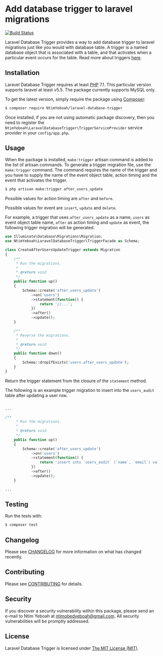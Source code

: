 Add database trigger to laravel migrations
========================


[![Build Status](https://travis-ci.org/NtimYeboah/laravel-database-trigger.svg?branch=master)](https://travis-ci.org/NtimYeboah/laravel-database-trigger)


Laravel Database Trigger provides a way to add database trigger to laravel migrations just like you would with database table. 
A trigger is a named database object that is associated with a table, and that activates when a particular event occurs for the table. Read more about triggers [here](https://dev.mysql.com/doc/refman/8.0/en/triggers.html).


## Installation

Laravel Database Trigger requires at least [PHP](https://php.net) 7.1. This particular version supports laravel at least v5.5.
The package currently supports MySQL only.

To get the latest version, simply require the package using [Composer](https://getcomposer.org):

```bash
$ composer require NtimYeboah/laravel-database-trigger
```

Once installed, if you are not using automatic package discovery, then you need to register the `NtimYeboah\LaravelDatabaseTrigger\TriggerServiceProvider` service provider in your `config/app.php`.


## Usage
When the package is installed, `make:trigger` artisan command is added to the list of artisan commands.
To generate a trigger migration file, use the `make:trigger` command. The command requires the name of the trigger and you have
to supply the name of the event object table, action timing and the event that activates the trigger.

```bash
$ php artisan make:trigger after_users_update
```

Possible values for action timing are `after` and `before`.

Possible values for event are `insert`, `update` and `delete`.

For example, a trigger that uses `after_users_update` as a name, `users` as event object table name, `after` as action timing and `update` as event, the following trigger migration will be generated.

```php
use Illuminate\Database\Migrations\Migration;
use NtimYeboah\LaravelDatabaseTrigger\TriggerFacade as Schema;

class CreateAfterUsersUpdateTrigger extends Migration
{
    /**
     * Run the migrations.
     *
     * @return void
     */
    public function up()
    {
        Schema::create('after_users_update')
            ->on('users')
            ->statement(function() {
                return '//...';
            })
            ->after()
            ->update();
    }

    /**
     * Reverse the migrations.
     *
     * @return void
     */
    public function down()
    {
        Schema::dropIfExists('users.after_users_update');
    }
}
```

Return the trigger statement from the closure of the `statement` method. 

The following is an example trigger migration to insert into the `users_audit` table after updating a user row.

```php

...

/**
     * Run the migrations.
     *
     * @return void
     */
    public function up()
    {
        Schema::create('after_users_update')
            ->on('users')
            ->statement(function() {
                return 'insert into `users_audit` (`name`, `email`) values (old.name, old.email);';
            })
            ->after()
            ->update();
    }

...

```

## Testing

Run the tests with:

```php
$ composer test
```

## Changelog

Please see [CHANGELOG](https://github.com/NtimYeboah/laravel-database-trigger/blob/master/CHANGELOG.md) for more information on what has changed recently.

## Contributing

Please see [CONTRIBUTING](https://github.com/NtimYeboah/laravel-database-trigger/blob/master/CONTRIBUTING.md) for details.


## Security

If you discover a security vulnerability within this package, please send an e-mail to Ntim Yeboah at ntimobedyeboah@gmail.com. All security vulnerabilities will be promptly addressed.


## License

Laravel Database Trigger is licensed under [The MIT License (MIT)](LICENSE).